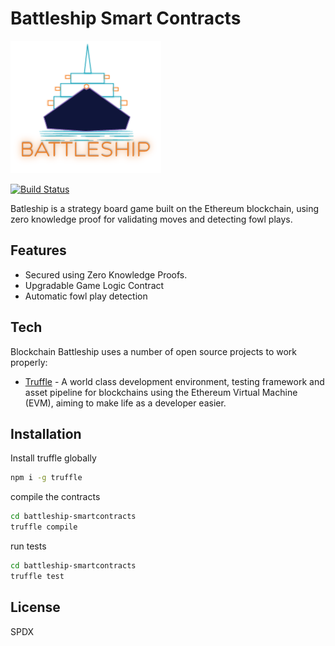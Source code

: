 # Battleship Smart Contracts

[![N|Solid](https://github.com/Blockchain-Battleship/battleship-frontend/blob/master/public/images/Logo.png?raw=true)](https://quiva.games)

[![Build Status](https://travis-ci.org/joemccann/dillinger.svg?branch=master)](https://github.com/Blockchain-Battleship/contracts)

Batleship is a strategy board game built on the Ethereum blockchain, using zero knowledge proof for validating moves and detecting fowl plays.


## Features

- Secured using Zero Knowledge Proofs. 
- Upgradable Game Logic Contract
- Automatic fowl play detection



## Tech

Blockchain Battleship uses a number of open source projects to work properly:

- [Truffle] - A world class development environment, testing framework and asset pipeline for blockchains using the Ethereum Virtual Machine (EVM), aiming to make life as a developer easier.

## Installation
Install truffle globally
```sh
npm i -g truffle
```

compile the contracts
```sh
cd battleship-smartcontracts
truffle compile
```

run tests
```sh
cd battleship-smartcontracts
truffle test
```






## License

SPDX


   [Truffle]: <https://www.trufflesuite.com/docs/truffle/overviewr>
   

